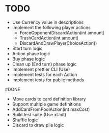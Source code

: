 ﻿# TODO
* Use Currency value in descriptions
* Implement the following player actions
  * ForceOpponentDiscardAction(int amount)
  * TrashCardAction(int amount)
  * DiscardAndDrawPlayerChoiceAction()
* Start turn logic
* Action phase logic
* Buy phase logic
* Clean up (End turn) phase logic
* Implement prettier CLI (Use)
* Implement tests for each Action
* Implement tests for public methods

#DONE
* Move cards to card definition library
* Support multiple game definitions
* AddCardFromPoolAction(int maxCost)
* Build test suite (Use xUnit)
* Shuffle logic
* Discard to draw pile logic